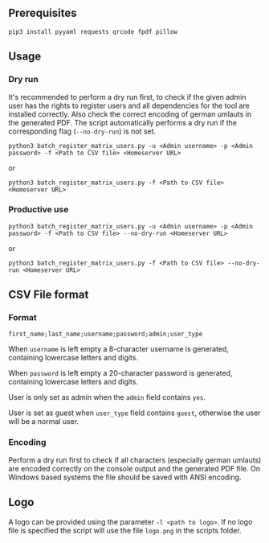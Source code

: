 ## Prerequisites

	pip3 install pyyaml requests qrcode fpdf pillow
	
## Usage

### Dry run

It's recommended to perform a dry run first, to check if the given admin user has the rights to register users and all dependencies for the tool are installed correctly. Also check the correct encoding of german umlauts in the generated PDF. The script automatically performs a dry run if the corresponding flag (`--no-dry-run`) is not set.

 	python3 batch_register_matrix_users.py -u <Admin username> -p <Admin password> -f <Path to CSV file> <Homeserver URL>

or

	python3 batch_register_matrix_users.py -f <Path to CSV file> <Homeserver URL>
	
### Productive use

	python3 batch_register_matrix_users.py -u <Admin username> -p <Admin password> -f <Path to CSV file> --no-dry-run <Homeserver URL>

or

	python3 batch_register_matrix_users.py -f <Path to CSV file> --no-dry-run <Homeserver URL>
	
## CSV File format
### Format

	first_name;last_name;username;password;admin;user_type

When `username` is left empty a 8-character username is generated, containing lowercase letters and digits.

When `password` is left empty a 20-character password is generated, containing lowercase letters and digits.

User is only set as admin when the `admin` field contains `yes`.

User is set as guest when `user_type` field contains `guest`, otherwise the user will be a normal user.

### Encoding
Perform a dry run first to check if all characters (especially german umlauts) are encoded correctly on the console output and the generated PDF file. On Windows based systems the file should be saved with ANSI encoding.

## Logo
A logo can be provided using the parameter `-l <path to logo>`. If no logo file is specified the script will use the file `logo.png` in the scripts folder.
